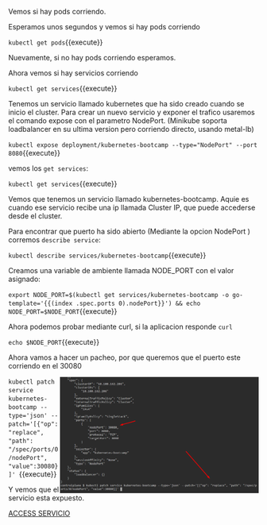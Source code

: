 Vemos si hay pods corriendo.


Esperamos unos segundos y vemos si hay pods corriendo

`kubectl get pods`{{execute}}

Nuevamente, si no hay pods corriendo esperamos.

Ahora vemos si hay servicios corriendo

`kubectl get services`{{execute}}

Tenemos un servicio llamado  kubernetes que ha sido creado cuando se inicio el cluster.
Para crear un nuevo servicio y exponer el trafico usaremos el comando expose con el parametro NodePort. (Minikube soporta loadbalancer en su ultima version pero corriendo directo, usando metal-lb)

`kubectl expose deployment/kubernetes-bootcamp --type="NodePort" --port 8080`{{execute}}

vemos los `get services`:

`kubectl get services`{{execute}}

Vemos que tenemos un servicio llamado kubernetes-bootcamp. Aquie es cuando ese servicio recibe una ip llamada Cluster IP, que puede accederse desde el cluster.

Para encontrar que puerto ha sido abierto (Mediante la opcion  NodePort )  corremos  `describe service`:

`kubectl describe services/kubernetes-bootcamp`{{execute}}

Creamos una variable de ambiente llamada  NODE_PORT con el valor asignado:

`export NODE_PORT=$(kubectl get services/kubernetes-bootcamp -o go-template='{{(index .spec.ports 0).nodePort}}') &&
echo NODE_PORT=$NODE_PORT`{{execute}}

Ahora podemos probar mediante curl, si la aplicacion responde `curl`

`echo $NODE_PORT`{{execute}}

Ahora vamos a hacer un pacheo, por que queremos que el puerto este corriendo en el 30080

<img align="right" src="./assets/patch-svc.png" width="400">

`kubectl patch service kubernetes-bootcamp --type='json' --patch='[{"op": "replace", "path": "/spec/ports/0/nodePort", "value":30080}]' `{{execute}}

Y vemos que el servicio esta expuesto.

[ACCESS SERVICIO]({{TRAFFIC_HOST1_30080}})
